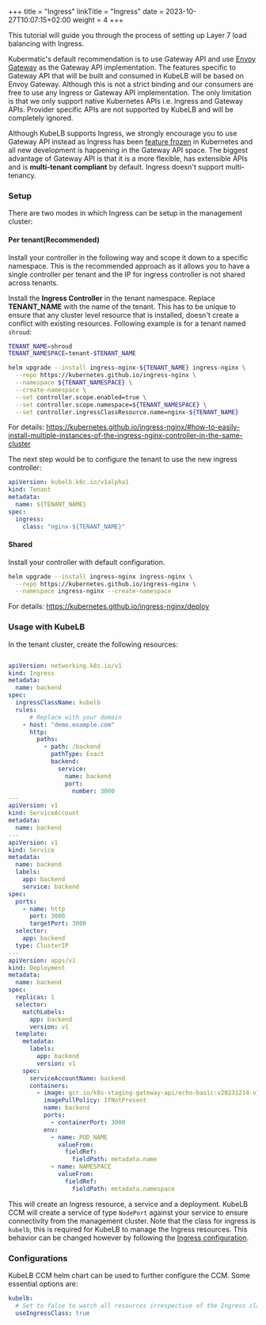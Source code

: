 +++
title = "Ingress"
linkTitle = "Ingress"
date = 2023-10-27T10:07:15+02:00
weight = 4
+++

This tutorial will guide you through the process of setting up Layer 7 load balancing with Ingress.

Kubermatic's default recommendation is to use Gateway API and use [Envoy Gateway](https://gateway.envoyproxy.io/) as the Gateway API implementation. The features specific to Gateway API that will be built and consumed in KubeLB will be based on Envoy Gateway. Although this is not a strict binding and our consumers are free to use any Ingress or Gateway API implementation. The only limitation is that we only support native Kubernetes APIs i.e. Ingress and Gateway APIs. Provider specific APIs are not supported by KubeLB and will be completely ignored.

Although KubeLB supports Ingress, we strongly encourage you to use Gateway API instead as Ingress has been [feature frozen](https://kubernetes.io/docs/concepts/services-networking/ingress/#:~:text=Note%3A-,Ingress%20is%20frozen,-.%20New%20features%20are) in Kubernetes and all new development is happening in the Gateway API space. The biggest advantage of Gateway API is that it is a more flexible, has extensible APIs and is **multi-tenant compliant** by default. Ingress doesn't support multi-tenancy.

### Setup

There are two modes in which Ingress can be setup in the management cluster:

#### Per tenant(Recommended)

Install your controller in the following way and scope it down to a specific namespace. This is the recommended approach as it allows you to have a single controller per tenant and the IP for ingress controller is not shared across tenants.

Install the **Ingress Controller** in the tenant namespace. Replace **TENANT_NAME** with the name of the tenant. This has to be unique to ensure that any cluster level resource that is installed, doesn't create a conflict with existing resources. Following example is for a tenant named `shroud`:

```sh
TENANT_NAME=shroud
TENANT_NAMESPACE=tenant-$TENANT_NAME

helm upgrade --install ingress-nginx-${TENANT_NAME} ingress-nginx \
  --repo https://kubernetes.github.io/ingress-nginx \
  --namespace ${TENANT_NAMESPACE} \
  --create-namespace \
  --set controller.scope.enabled=true \
  --set controller.scope.namespace=${TENANT_NAMESPACE} \
  --set controller.ingressClassResource.name=nginx-${TENANT_NAME}
```

For details: <https://kubernetes.github.io/ingress-nginx/#how-to-easily-install-multiple-instances-of-the-ingress-nginx-controller-in-the-same-cluster>

The next step would be to configure the tenant to use the new ingress controller:

```yaml
apiVersion: kubelb.k8c.io/v1alpha1
kind: Tenant
metadata:
  name: ${TENANT_NAME}
spec:
  ingress:
    class: "nginx-${TENANT_NAME}"
```

#### Shared

Install your controller with default configuration.

```sh
helm upgrade --install ingress-nginx ingress-nginx \
  --repo https://kubernetes.github.io/ingress-nginx \
  --namespace ingress-nginx --create-namespace
```

For details: <https://kubernetes.github.io/ingress-nginx/deploy>

### Usage with KubeLB

In the tenant cluster, create the following resources:

```yaml

apiVersion: networking.k8s.io/v1
kind: Ingress
metadata:
  name: backend
spec:
  ingressClassName: kubelb
  rules:
      # Replace with your domain
    - host: "demo.example.com"
      http:
        paths:
          - path: /backend
            pathType: Exact
            backend:
              service:
                name: backend
                port:
                  number: 3000
---
apiVersion: v1
kind: ServiceAccount
metadata:
  name: backend
---
apiVersion: v1
kind: Service
metadata:
  name: backend
  labels:
    app: backend
    service: backend
spec:
  ports:
    - name: http
      port: 3000
      targetPort: 3000
  selector:
    app: backend
  type: ClusterIP
---
apiVersion: apps/v1
kind: Deployment
metadata:
  name: backend
spec:
  replicas: 1
  selector:
    matchLabels:
      app: backend
      version: v1
  template:
    metadata:
      labels:
        app: backend
        version: v1
    spec:
      serviceAccountName: backend
      containers:
        - image: gcr.io/k8s-staging-gateway-api/echo-basic:v20231214-v1.0.0-140-gf544a46e
          imagePullPolicy: IfNotPresent
          name: backend
          ports:
            - containerPort: 3000
          env:
            - name: POD_NAME
              valueFrom:
                fieldRef:
                  fieldPath: metadata.name
            - name: NAMESPACE
              valueFrom:
                fieldRef:
                  fieldPath: metadata.namespace
```

This will create an Ingress resource, a service and a deployment. KubeLB CCM will create a service of type `NodePort` against your service to ensure connectivity from the management cluster. Note that the class for ingress is `kubelb`, this is required for KubeLB to manage the Ingress resources. This behavior can be changed however by following the [Ingress configuration](#configurations).

### Configurations

KubeLB CCM helm chart can be used to further configure the CCM. Some essential options are:

```yaml
kubelb:
  # Set to false to watch all resources irrespective of the Ingress class.
  useIngressClass: true
```
